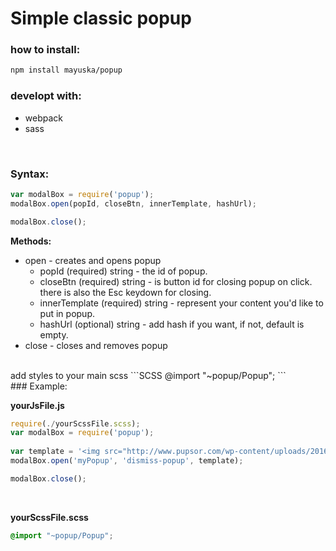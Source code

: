 # Simple classic popup

### how to install:

```bash
npm install mayuska/popup
```


### developt with:
 - webpack
 - sass
 

<br/>


### Syntax:
```javascript
var modalBox = require('popup');
modalBox.open(popId, closeBtn, innerTemplate, hashUrl);

modalBox.close();
```

**Methods:**
- open - creates and opens popup
    - popId (required) string - the id of popup.
    - closeBtn (required) string - is button id for closing popup on click. there is also the Esc keydown for closing.
    - innerTemplate (required) string - represent your content you'd like to put in popup.
    - hashUrl (optional) string - add hash if you want, if not, default is empty.
- close - closes and removes popup

<br/>
add styles to your main scss
```SCSS
@import "~popup/Popup";
```

<br/>
### Example:

**yourJsFile.js**

```javascript
require(./yourScssFile.scss);
var modalBox = require('popup');
 
var template = '<img src="http://www.pupsor.com/wp-content/uploads/2016/03/cute-small-puppies.jpg">';
modalBox.open('myPopup', 'dismiss-popup', template);

modalBox.close();
```
<br/>

**yourScssFile.scss**

```SCSS
@import "~popup/Popup";
```